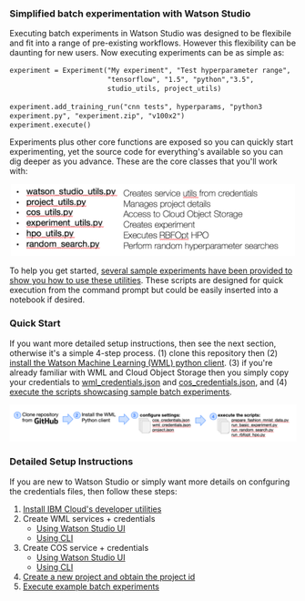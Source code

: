 <!--- [instructions: quick start](#Quick-Start)

[instructions: detailed](#Detailed-Setup-Instructions)-->

### Simplified batch experimentation with Watson Studio
Executing batch experiments in Watson Studio was designed to be flexibile and fit into a range of pre-existing workflows. However this flexibility can be daunting for new users.  Now executing experiments can be as simple as:

```
experiment = Experiment("My experiment", "Test hyperparameter range",
                        "tensorflow", "1.5", "python","3.5",
                        studio_utils, project_utils)
                        
experiment.add_training_run("cnn tests", hyperparams, "python3 experiment.py", "experiment.zip", "v100x2")
experiment.execute()
```

Experiments plus other core functions are exposed so you can quickly start experimenting, yet the source code for everything's available so you can dig deeper as you advance.  These are the core classes that you'll work with:

<p align="center">
  <img width=500 src="media/utils_explained.png?">
</p>

To help you get started, [several sample experiments have been provided to show you how to use these utilities]().  These scripts are designed for quick execution from the command prompt but could be easily inserted into a notebook if desired.

### Quick Start
If you want more detailed setup instructions, then see the next section, otherwise it's a simple 4-step process. (1) clone this repository then (2) [install the Watson Machine Learning (WML) python client](https://wml-api-pyclient-dev.mybluemix.net/).  (3) if you're already familiar with WML and Cloud Object Storage then you simply copy your credentials to [wml_credentials.json](settings/wml_credentials.json) and [cos_credentials.json](settings/cos_credentials.json), and (4) [execute the scripts showcasing sample batch experiments]().

<p align="center">
  <img src="media/getting_started.png?">
</p>

### Detailed Setup Instructions
If you are new to Watson Studio or simply want more details on confguring the credentials files, then follow these steps:

1. [Install IBM Cloud's developer utilities]()
2. Create WML services + credentials
   - [Using Watson Studio UI]()
   - [Using CLI]()
3. Create COS service + credentials
   - [Using Watson Studio UI]()
   - [Using CLI]()
4. [Create a new project and obtain the project id]()
5. [Execute example batch experiments]()


